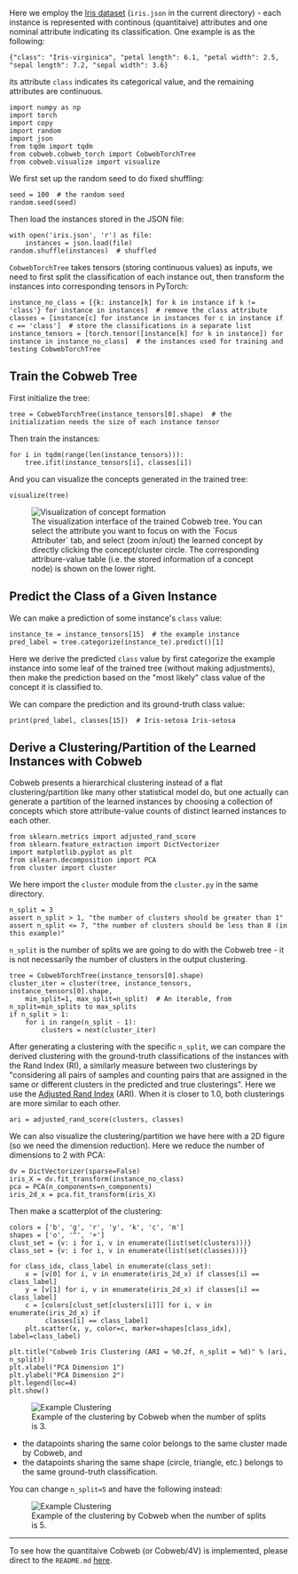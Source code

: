 Here we employ the [Iris dataset](https://archive.ics.uci.edu/dataset/53/iris) (`iris.json` in the current directory) - each instance is represented with continous (quantitaive) attributes and one nominal attribute indicating its classification. One example is as the following:

    {"class": "Iris-virginica", "petal length": 6.1, "petal width": 2.5, "sepal length": 7.2, "sepal width": 3.6}

its attribute `class` indicates its categorical value, and the remaining attributes are continuous. 

    import numpy as np
    import torch
    import copy
    import random
    import json
    from tqdm import tqdm
    from cobweb.cobweb_torch import CobwebTorchTree
    from cobweb.visualize import visualize

We first set up the random seed to do fixed shuffling:

    seed = 100  # the random seed
    random.seed(seed)


Then load the instances stored in the JSON file:

    with open('iris.json', 'r') as file:
        instances = json.load(file)
    random.shuffle(instances)  # shuffled

`CobwebTorchTree` takes tensors (storing continuous values) as inputs, we need to first split the classification of each instance out, then transform the instances into corresponding tensors in PyTorch:

    instance_no_class = [{k: instance[k] for k in instance if k != 'class'} for instance in instances]  # remove the class attribute
    classes = [instance[c] for instance in instances for c in instance if c == 'class']  # store the classifications in a separate list
    instance_tensors = [torch.tensor([instance[k] for k in instance]) for instance in instance_no_class]  # the instances used for training and testing CobwebTorchTree

## Train the Cobweb Tree

First initialize the tree:

    tree = CobwebTorchTree(instance_tensors[0].shape)  # the initialization needs the size of each instance tensor

Then train the instances:

    for i in tqdm(range(len(instance_tensors))):
        tree.ifit(instance_tensors[i], classes[i])

And you can visualize the concepts generated in the trained tree:

    visualize(tree)

<figure>
    <img src="./viz-example.png"
         alt="Visualization of concept formation">
    <figcaption>The visualization interface of the trained Cobweb tree. You can select the attribute you want to focus on with the `Focus Attributer` tab, and select (zoom in/out) the learned concept by directly clicking the concept/cluster circle. The corresponding attribure-value table (i.e. the stored information of a concept node) is shown on the lower right. </figcaption>
</figure>


## Predict the Class of a Given Instance

We can make a prediction of some instance's `class` value:

    instance_te = instance_tensors[15]  # the example instance
    pred_label = tree.categorize(instance_te).predict()[1]

Here we derive the predicted `class` value by first categorize the example instance into some leaf of the trained tree (without making adjustments), then make the prediction based on the "most likely" class value of the concept it is classified to.

We can compare the prediction and its ground-truth class value:

    print(pred_label, classes[15])  # Iris-setosa Iris-setosa

## Derive a Clustering/Partition of the Learned Instances with Cobweb

Cobweb presents a hierarchical clustering instead of a flat clustering/partition like many other statistical model do, but one actually can generate a partition of the learned instances by choosing a collection of concepts which store attribute-value counts of distinct learned instances to each other. 

    from sklearn.metrics import adjusted_rand_score
    from sklearn.feature_extraction import DictVectorizer
    import matplotlib.pyplot as plt
    from sklearn.decomposition import PCA
    from cluster import cluster

We here import the `cluster` module from the `cluster.py` in the same directory.

    n_split = 3
    assert n_split > 1, "the number of clusters should be greater than 1"
    assert n_split <= 7, "the number of clusters should be less than 8 (in this example)"

`n_split` is the number of splits we are going to do with the Cobweb tree - it is not necessarily the number of clusters in the output clustering.

    tree = CobwebTorchTree(instance_tensors[0].shape)
    cluster_iter = cluster(tree, instance_tensors, instance_tensors[0].shape, 
        min_split=1, max_split=n_split)  # An iterable, from n_split=min_splits to max_splits
    if n_split > 1:
        for i in range(n_split - 1):
            clusters = next(cluster_iter)

After generating a clustering with the specific `n_split`, we can compare the derived clustering with the ground-truth classifications of the instances with the Rand Index (RI), a similarly measure between two clusterings by "considering all pairs of samples and counting pairs that are assigned in the same or different clusters in the predicted and true clusterings". Here we use the [Adjusted Rand Index](https://scikit-learn.org/stable/modules/generated/sklearn.metrics.adjusted_rand_score.html) (ARI). When it is closer to 1.0, both clusterings are more similar to each other.

    ari = adjusted_rand_score(clusters, classes)

We can also visualize the clustering/partition we have here with a 2D figure (so we need the dimension reduction). Here we reduce the number of dimensions to 2 with PCA:

    dv = DictVectorizer(sparse=False)
    iris_X = dv.fit_transform(instance_no_class)
    pca = PCA(n_components=n_components)
    iris_2d_x = pca.fit_transform(iris_X)

Then make a scatterplot of the clustering:

    colors = ['b', 'g', 'r', 'y', 'k', 'c', 'm']
    shapes = ['o', '^', '+']
    clust_set = {v: i for i, v in enumerate(list(set(clusters)))}
    class_set = {v: i for i, v in enumerate(list(set(classes)))}

    for class_idx, class_label in enumerate(class_set):
        x = [v[0] for i, v in enumerate(iris_2d_x) if classes[i] == class_label]
        y = [v[1] for i, v in enumerate(iris_2d_x) if classes[i] == class_label]
        c = [colors[clust_set[clusters[i]]] for i, v in enumerate(iris_2d_x) if
             classes[i] == class_label]
        plt.scatter(x, y, color=c, marker=shapes[class_idx], label=class_label)
    
    plt.title("Cobweb Iris Clustering (ARI = %0.2f, n_split = %d)" % (ari, n_split))
    plt.xlabel("PCA Dimension 1")
    plt.ylabel("PCA Dimension 2")
    plt.legend(loc=4)
    plt.show()

<figure>
    <img src="./n-split-3.png"
         alt="Example Clustering">
    <figcaption>Example of the clustering by Cobweb when the number of splits is 3. </figcaption>
</figure>

- the datapoints sharing the same color belongs to the same cluster made by Cobweb, and
- the datapoints sharing the same shape (circle, triangle, etc.) belongs to the same ground-truth classification.

You can change `n_split=5` and have the following instead:

<figure>
    <img src="./n-split-5.png"
         alt="Example Clustering">
    <figcaption>Example of the clustering by Cobweb when the number of splits is 5. </figcaption>
</figure>

---------------------------

To see how the quantitaive Cobweb (or Cobweb/4V) is implemented, please direct to the `README.md` [here](https://github.com/Teachable-AI-Lab/cobweb).




